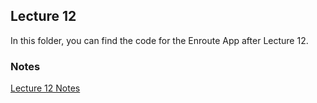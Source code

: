 ## Lecture 12

In this folder, you can find the code for the Enroute App after Lecture 12. 

### Notes

[Lecture 12 Notes](https://github.com/sk-ruban/CS193p/blob/master/Lecture%20Notes/07%20-%20Multithreading%20EmojiArt.md)

